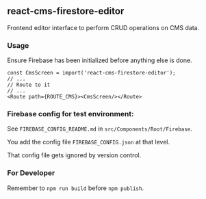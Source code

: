 ## react-cms-firestore-editor

Frontend editor interface to perform CRUD operations on CMS data.

### Usage
Ensure Firebase has been initialized before anything else is done.

```
const CmsScreen = import('react-cms-firestore-editor');
// ...
// Route to it
// ...
<Route path={ROUTE_CMS}><CmsScreen/></Route>
```

### Firebase config for test environment:

See `FIREBASE_CONFIG_README.md` in `src/Components/Root/Firebase`.

You add the config file `FIREBASE_CONFIG.json` at that level.

That config file gets ignored by version control.

### For Developer

Remember to `npm run build` before `npm publish`.